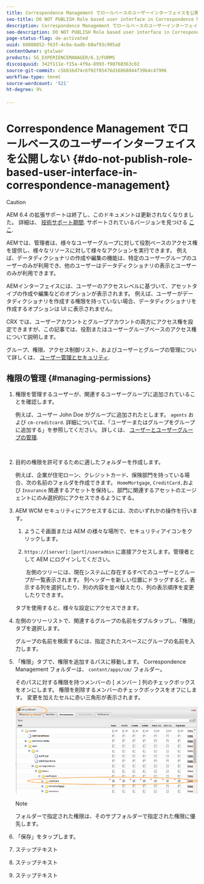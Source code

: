```yaml
---
title: Correspondence Management でロールベースのユーザーインターフェイスを公開しない
seo-title: DO NOT PUBLISH Role based user interface in Correspondence Management
description: Correspondence Management でロールベースのユーザーインターフェイスを公開しない
seo-description: DO NOT PUBLISH Role based user interface in Correspondence Management
page-status-flag: de-activated
uuid: 60808852-f63f-4c0a-badb-b0af93c995a8
contentOwner: gtalwar
products: SG_EXPERIENCEMANAGER/6.3/FORMS
discoiquuid: 342f111e-f15a-4f9a-8993-f90760363c02
source-git-commit: c5b816d74c6f02f85476d16868844f39b4c47996
workflow-type: tm+mt
source-wordcount: '521'
ht-degree: 9%

---
```



# Correspondence Management でロールベースのユーザーインターフェイスを公開しない {#do-not-publish-role-based-user-interface-in-correspondence-management}

>[!CAUTION]
>
>AEM 6.4 の拡張サポートは終了し、このドキュメントは更新されなくなりました。 詳細は、 [技術サポート期間](https://helpx.adobe.com/jp/support/programs/eol-matrix.html). サポートされているバージョンを見つける [ここ](https://experienceleague.adobe.com/docs/?lang=ja).

AEMでは、管理者は、様々なユーザーグループに対して役割ベースのアクセス権を提供し、様々なリソースに対して様々なアクションを実行できます。 例えば、データディクショナリの作成や編集の機能は、特定のユーザーグループのユーザーのみが利用でき、他のユーザーはデータディクショナリの表示とユーザーのみが利用できます。

AEMインターフェイスには、ユーザーのアクセスレベルに基づいて、アセットタイプの作成や編集などのオプションが表示されます。 例えば、ユーザーがデータディクショナリを作成する権限を持っていない場合、データディクショナリを作成するオプションは UI に表示されません。

CRX では、ユーザーアカウントとグループアカウントの両方にアクセス権を設定できますが、この記事では、役割またはユーザーグループベースのアクセス権について説明します。

グループ、権限、アクセス制御リスト、およびユーザーとグループの管理について詳しくは、 [ユーザー管理とセキュリティ](/help/sites-administering/security.md).

## 権限の管理 {#managing-permissions}

1. 権限を管理するユーザーが、関連するユーザーグループに追加されていることを確認します。

   例えば、ユーザー John Doe がグループに追加されたとします。 `agents` および `cm-creditcard`. 詳細については、「ユーザーまたはグループをグループに追加する」を参照してください。 詳しくは、 [ユーザーとユーザーグループの管理](/help/communities/users.md).

   ![]()

1. 目的の権限を許可するために適したフォルダーを作成します。

   例えば、企業が住宅ローン、クレジットカード、保険部門を持っている場合、次の名前のフォルダを作成できます。 `HomeMortgage`, `CreditCard,`および `Insurance` 関連するアセットを保持し、部門に関連するアセットのエージェントにのみ選択的にアクセスできるようにする。

1. AEM WCM セキュリティにアクセスするには、次のいずれかの操作を行います。

   1. ようこそ画面または AEM の様々な場所で、セキュリティアイコンをクリックします。

   1. `https://[server]:[port]/useradmin` に直接アクセスします。管理者として AEM にログインしてください。

      ![]()
   左側のツリーには、現在システムに存在するすべてのユーザーとグループが一覧表示されます。 列ヘッダーを新しい位置にドラッグすると、表示する列を選択したり、列の内容を並べ替えたり、列の表示順序を変更したりできます。

   タブを使用すると、様々な設定にアクセスできます。

1. 左側のツリーリストで、関連するグループの名前をダブルタップし、「権限」タブを選択します。

   グループの名前を検索するには、指定されたスペースにグループの名前を入力します。

1. 「権限」タブで、権限を追加するパスに移動します。 Correspondence Management フォルダーは、 `content/apps/cm/` フォルダー。

   そのパスに対する権限を持つメンバーの [ メンバー ] 列のチェックボックスをオンにします。 権限を削除するメンバーのチェックボックスをオフにします。 変更を加えたセルに赤い三角形が表示されます。

   ![useradmin-creditcard](assets/useradmin-creditcard.png)

   >[!NOTE]
   >
   >フォルダーで指定された権限は、そのサブフォルダーで指定された権限に優先します。

1. 「保存」をタップします。
1. ステップテキスト
1. ステップテキスト
1. ステップテキスト

